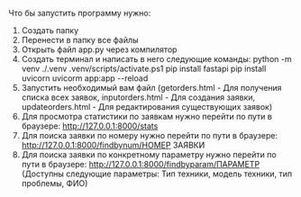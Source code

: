 Что бы запустить программу нужно:
1. Создать папку
2. Перенести в папку все файлы
3. Открыть файл app.py через компилятор
4. Создать терминал и написать в него следующие команды:
python -m venv ./.venv
.venv/scripts/activate.ps1
pip install fastapi
pip install uvicorn
uvicorm app:app --reload
6. Запустить необходимый вам файл (getorders.html - Для получения списка всех заявок, inputorders.html - Для создания заявки, updateorders.html - Для редактирования существующих заявок)
7. Для просмотра статистики по заявкам нужно перейти по пути в браузере: http://127.0.0.1:8000/stats
8. Для поиска заявки по номеру нужно перейти по пути в браузере: http://127.0.0.1:8000/findbynum/НОМЕР ЗАЯВКИ
9. Для поиска заявки по конкретному параметру нужно перейти по пути в браузере: http://127.0.0.1:8000/findbyparam/ПАРАМЕТР (Доступны следующие параметры: Тип техники, модель техники, тип проблемы, ФИО)
